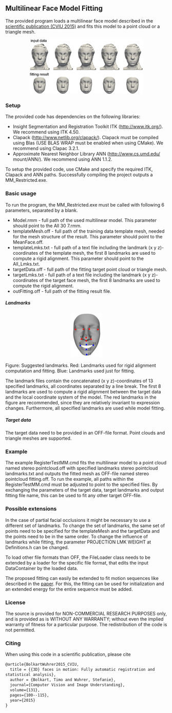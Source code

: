 ## Multilinear Face Model Fitting

The provided program loads a multilinear face model described in the [scientific publication (CVIU 2015)](https://drive.google.com/open?id=1hM1RvmYhj-Rdp6WYgbsLzaWQSvg2jgFf) and fits this model to a point cloud or a triangle mesh.

<p align="center"> 
<img src="img/multilinear.png" width="70%">
</p>

### Setup

The provided code has dependencies on the following libraries:
* Insight Segmentation and Registration Toolkit ITK (http://www.itk.org/). We recommend using ITK 4.50.
* Clapack (http://www.netlib.org/clapack/). Clapack must be compiled using Blas (USE BLAS WRAP must be enabled when using CMake). We recommend using Clapac 3.2.1.
* Approximate Nearest Neighbor Library ANN (http://www.cs.umd.edu/ mount/ANN/). We recommend using ANN 1.1.2.

To setup the provided code, use CMake and specify the required ITK, Clapack and ANN paths. Successfully compiling the project outputs a MM_Restricted.exe.

### Basic usage

To run the program, the MM_Restricted.exe must be called with following 6 parameters, separated by a blank.
* Model.rmm - full path of the used multilinear model. This parameter should point to the All 30 7.rmm.
* templateMesh.off - full path of the training data template mesh, needed for the mesh structure of the result. This parameter should point to the MeanFace.off.
* templateLmks.txt - full path of a text file including the landmark (x y z)-coordinates of the template mesh, the first 8 landmarks are used to compute a rigid alignment. This parameter should point to the All_Lmks.txt.
* targetData.off - full path of the fitting target point cloud or triangle mesh.
* targetLmks.txt - full path of a text file including the landmark (x y z)-coordinates of the target face mesh, the first 8 landmarks are used to compute the rigid alignment.
* outFitting.off - full path of the fitting result file.

##### Landmarks

<p align="center"> 
<img src="img/lmks.png" width="20%">
</p>
Figure: Suggested landmarks. Red: Landmarks used for rigid alignment computation and fitting. Blue: Landmarks used just for fitting.

The landmark files contain the concatenated (x y z)-coordinates of 13 specified landmarks, all coordinates separated by a line break. The first 8 landmarks are used to compute a rigid alignment between the target data and the local coordinate system of the model. The red landmarks in the figure are recommended, since
they are relatively invariant to expression changes. Furthermore, all specified landmarks are used while model fitting.

##### Target data

The target data need to be provided in an OFF-file format. Point clouds and triangle meshes are supported.

### Example

The example RegisterTestMM.cmd fits the multilinear model to a point cloud named stereo pointcloud.off with specified landmarks stereo pointcloud landmarks.txt and outputs the fitted mesh as OFF-file named stereo pointcloud fitting.off. To run the example, all paths within the RegisterTestMM.cmd must be adjusted
to point to the specified files. By exchanging the parameters of the target data, target landmarks and output fitting file name, this can be used to fit any other target OFF-file.

### Possible extensions

In the case of partial facial occlusions it might be necessary to use a different set of landmarks. To change the set of landmarks, the same set of points need to be specified for the templateMesh and the targetData and the points need to be in the same order. To change the influence of landmarks while fitting, the parameter PROJECTION LMK WEIGHT at Definitions.h can be changed.

To load other file formats than OFF, the FileLoader class needs to be extended by a loader for the specific file format, that edits the input DataContainer by the loaded data.

The proposed fitting can easily be extended to fit motion sequences like described in the [paper](https://drive.google.com/open?id=1hM1RvmYhj-Rdp6WYgbsLzaWQSvg2jgFf). For this, the fitting can be used for initialization and an extended energy for the entire sequence must be added.

### License

The source is provided for NON-COMMERCIAL RESEARCH PURPOSES only, and is provided as is WITHOUT ANY WARRANTY; without even the implied warranty of fitness for a particular purpose. The redistribution of the code is not permitted.


### Citing

When using this code in a scientific publication, please cite 
```
@article{BolkartWuhrer2015_CVIU,
  title = {{3D} faces in motion: Fully automatic registration and statistical analysis},
  author = {Bolkart, Timo and Wuhrer, Stefanie},
  journal={Computer Vision and Image Understanding},
  volume={131},
  pages={100--115},
  year={2015}
}
```















